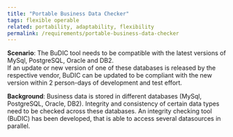 ```yaml
---
title: "Portable Business Data Checker"
tags: flexible operable
related: portability, adaptability, flexibility 
permalink: /requirements/portable-business-data-checker
---
```


<div class="quality-requirement" markdown="1">

**Scenario**: The BuDIC tool needs to be compatible with the latest versions of MySql, PostgreSQL, Oracle and DB2.<br>
If an update or new version of one of these databases is released by the respective vendor, BuDIC can be updated to be compliant with the new version within 2 person-days of development and test effort.

**Background**: Business data is stored in different databases (MySql, PostgreSQL, Oracle, DB2).
Integrity and consistency of certain data types need to be checked across these databases.
An integrity checking tool (BuDIC) has been developed, that is able to access several datasources in parallel.

</div><br>








